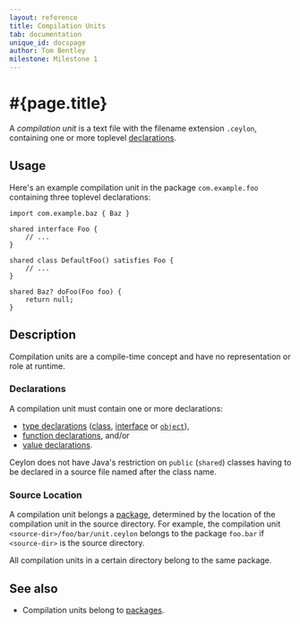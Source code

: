 ```yaml
---
layout: reference
title: Compilation Units
tab: documentation
unique_id: docspage
author: Tom Bentley
milestone: Milestone 1
---
```


# #{page.title}

A *compilation unit* is a text file with the filename extension 
`.ceylon`, containing one or more toplevel [declarations](#declarations).

## Usage 

Here's an example compilation unit in the package `com.example.foo` 
containing three toplevel declarations:

<!-- check:none -->
    import com.example.baz { Baz }

    shared interface Foo {
        // ...
    }

    shared class DefaultFoo() satisfies Foo {
        // ...
    }
    
    shared Baz? doFoo(Foo foo) {
        return null;
    }


## Description

Compilation units are a compile-time concept and have no representation or 
role at runtime.

### Declarations

A compilation unit must contain one or more declarations:

* [type declarations](../type) ([class](../class), 
  [interface](../interface) or [`object`](../object)), 
* [function declarations](../method), and/or
* [value declarations](../attribute).

Ceylon does not have Java's restriction on `public` (`shared`) classes having 
to be declared in a source file named after the class name.

### Source Location

A compilation unit belongs a [package](../package), determined 
by the location of the compilation unit in the source directory. 
For example, the compilation unit `<source-dir>/foo/bar/unit.ceylon` 
belongs to the package `foo.bar` if `<source-dir>` is the source 
directory.

All compilation units in a certain directory belong to the same
package.

## See also

* Compilation units belong to [packages](../package).
